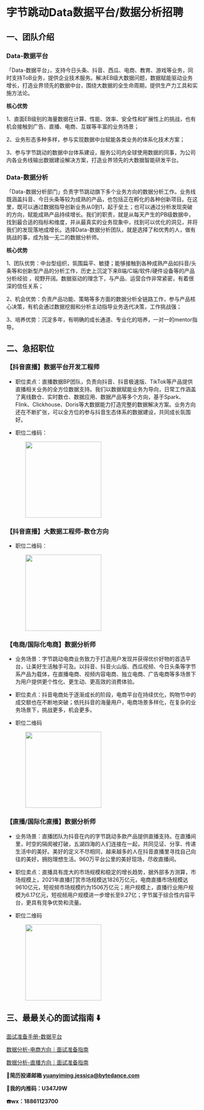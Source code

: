 # 字节跳动Data数据平台/数据分析招聘

## 一、团队介绍

### Data-数据平台

「Data-数据平台」，支持今日头条、抖音、西瓜、电商、教育、游戏等业务，同时支持ToB业务，提供企业技术服务。解决EB级大数据问题，数据赋能驱动业务增长，打造业界领先的数据中台，围绕大数据的全生命周期，提供生产力工具和实施方法论。

**核心优势**

1、直面EB级别的海量数据在计算、性能、效率、安全性和扩展性上的挑战，也有机会接触到广告、直播、电商、互娱等丰富的业务场景；

2、业务形态多种多样，参与实现数据中台赋能各类业务的体系化技术方案；

3、参与字节跳动的数据中台体系建设，服务公司内全球使用数据的同事，为公司内各业务线输出数据建设解决方案，打造业界领先的大数据智能研发平台。



### Data-数据分析

「Data-数据分析部门」负责字节跳动旗下多个业务方向的数据分析工作。业务线既涵盖抖音、今日头条等较为成熟的产品，也包括正在孵化的各种创新项目。在这里，既可以通过数据指导创新业务从0到1，起于垒土；也可以通过分析发现突破的方向，赋能成熟产品持续增长。我们的职责，就是从每天产生的PB级数据中，找到最合适的指标和维度，并从最真实的业务现象中，找到可以优化的洞见，并将我们的发现落地成增长。选择Data-数据分析团队，就是选择了和优秀的人，做有挑战的事，成为独一无二的数据分析师。

**核心优势**

1、团队优势：中台型组织，氛围扁平、敏捷；能够接触到各种成熟产品如抖音/头条等和创新型产品的分析工作，历史上沉淀下来B端/C端/软件/硬件设备等的产品分析经验 ，视野开阔。数据驱动的理念下，与产品、运营合作非常紧密，有着很深的信任关系；

2、机会优势：负责产品功能、策略等多方面的数据分析全链路工作，参与产品核心决策，有机会通过数据挖掘和分析主动指导业务迭代决策，工作挑战强；

3、培养优势：沉淀多年，有明确的成长通道、专业化的培养，一对一的mentor指导。



## 二、急招职位



### 【抖音直播】数据平台开发工程师

- 职位卖点：直播数据BP团队，负责向抖音、抖音极速版、TikTok等产品提供直播相关业务的全方位数据支持。我们以数据赋能业务为导向，日常工作涵盖了离线数仓、实时数仓、数据应用、数据产品等多个方向，基于Spark、Flink、Clickhouse、Doris等大数据能力打造完整的数据解决方案。业务方向还在不断扩张，可以全方位的参与抖音生态体系的数据建设，共同成长氛围好。

- 职位二维码：




<img src="https://bytedance.feishu.cn/space/api/box/stream/download/asynccode/?code=Yzc3NjNlZmRhNzU1YTViM2E4YmNlZDAyYWU2YjYxY2FfV3VqeTQ3NnNzaXV3Y3ZEWHpvWFk5UDFCczRJV2NTYzNfVG9rZW46Ym94Y25IaUd0SWxtdWcyd29pbUgzaXU0eDFlXzE2NTI1MjU1OTk6MTY1MjUyOTE5OV9WNA" style="width:200px;margin-left:50px">



### **【****抖音****直播】****大数据****工程师-****数仓****方向**

- 职位二维码：

<img src="https://bytedance.feishu.cn/space/api/box/stream/download/asynccode/?code=MWVmMmFjM2Y0MGVkZWNlNDYwMjFjYmU5MjVmOGNhZDFfSFJTYk9xeXFBN3JjNnpwanlad2RzMWUwT2dZZjAxRXhfVG9rZW46Ym94Y25ZOHFyVXZzWkVtb0NQNVlKYzc5dE1mXzE2NTI1MjU1OTk6MTY1MjUyOTE5OV9WNA" style="width:200px;margin-left:50px">



### 【电商/国际化电商】数据分析师

- 业务场景：字节跳动电商业务致力于打造用户发现并获得优价好物的首选平台，让美好生活触手可及。以抖音、抖音火山版、西瓜视频、今日头条等字节系产品为载体，在直播电商、视频内容电商、独立电商、广告电商等多场景下为用户提供更个性化、更生动、更高效的消费体验。

- 职位卖点：抖音电商处于逐渐成长的阶段，电商平台在持续优化，购物节中的成交额也在不断地突破；依托抖音的海量用户，电商场景多样化，在复杂的业务场景下，挑战更多，机会更多。

- 职位二维码


<img src="https://bytedance.feishu.cn/space/api/box/stream/download/asynccode/?code=MzkxZDk4MDg4YzQyNWUyMzhkYmVhYTgxZWI2ZjY1YjdfN0R0Q2tqaUFpZGVIVXNZOFZicU1wekFLMjI4bnNhS2dfVG9rZW46Ym94Y256cnkwZXI5cVhjZ0JFYlNVTmRFNDBmXzE2NTI1MjU1OTk6MTY1MjUyOTE5OV9WNA" style="width:200px;margin-left:50px">



### 【直播/国际化直播】数据分析师

- 业务场景：直播团队为抖音在内的字节跳动多款产品提供直播支持。在直播间里，时空的隔阂被打破，五湖四海的人们连接在一起，共同见证、分享、传递生活中的美好。美好的定义不尽相同，越来越多的人在抖音直播里寻找自己向往的美好，拥抱理想生活。960万平台公里的美好现场，尽收直播间。

- 职位卖点：直播具有庞大的市场规模和稳定的增长趋势，据外部多方测算，市场规模上，2021年直播打赏市场规模达1826万亿元，电商直播市场规模达9610亿元，短视频市场规模约为1506万亿元；用户规模上，直播行业用户规模为6.17亿元，短视频用户规模进一步增长至9.27亿；字节属于综合性内容平台，更具有竞争优势和流量。

- 职位二维码


<img src="https://bytedance.feishu.cn/space/api/box/stream/download/asynccode/?code=ZmVmOThkMzRkNmFjNGEyNWY5ODY5NWU3ZGI5NTQ0NzJfUm5UaFhBd3lnMjFlMndpTkQxTW9qbXFtTXRaSFNMcGtfVG9rZW46Ym94Y25TYWFHYW8xdDY0Qnd4QzNiMDJtcnkyXzE2NTI1MjU1OTk6MTY1MjUyOTE5OV9WNA" style="width:200px;margin-left:50px">





## 三、最最关心的面试指南 ⬇️

[面试准备手册-数据平台](https://bytedance.feishu.cn/docs/doccn6x6k4r5Tj9nHQ46nhqevVe) 

[数据分析-电商方向｜面试准备指南](https://bytedance.feishu.cn/docs/doccnMrDUP7TxJrj3upDqnEwPvf) 

[数据分析-直播方向｜面试准备指南](https://bytedance.feishu.cn/docs/doccngaKQUWmfpkrjB2laVaOr4c) 












**📮简历投递邮箱 yuanyiming.jessica@bytedance.com** 

 **📌我的内推码：U347J9W**
 
 **☎️wx：18861123700**

